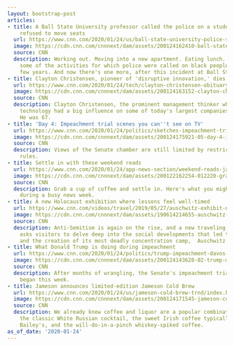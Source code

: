 ```yaml
---
layout: bootstrap-post
articles:
- title: A Ball State University professor called the police on a student after he
    refused to move seats
  url: https://www.cnn.com/2020/01/24/us/ball-state-university-police-seat-change-trnd/index.html
  image: https://cdn.cnn.com/cnnnext/dam/assets/200124162410-ball-state-university-indiana-file-restricted-super-tease.jpg
  source: CNN
  description: Working out. Moving into a new apartment. Eating lunch. These are just
    some of the activities for which police were called on black people in the last
    few years. And now there's one more, after this incident at Ball State University.
- title: Clayton Christensen, pioneer of 'disruptive innovation,' dies at 67
  url: https://www.cnn.com/2020/01/24/tech/clayton-christensen-obituary/index.html
  image: https://cdn.cnn.com/cnnnext/dam/assets/200124163152-clayton-christensen-file-super-tease.jpg
  source: CNN
  description: Clayton Christensen, the prominent management thinker whose ideas on
    technology had a big influence on some of today's largest companies, has died.
    He was 67.
- title: 'Day 4: Impeachment trial scenes you can''t see on TV'
  url: https://www.cnn.com/2020/01/24/politics/sketches-impeachment-trial-day-4-klobuchar-cruz-scott-portman/index.html
  image: https://cdn.cnn.com/cnnnext/dam/assets/200124175921-05-day-4-impeachment-trial-sketch-0123-video-presentation-171509-super-tease.jpg
  source: CNN
  description: Views of the Senate chamber are still limited by restrictive TV camera
    rules.
- title: Settle in with these weekend reads
  url: https://www.cnn.com/2020/01/24/app-news-section/weekend-reads-january-24/index.html
  image: https://cdn.cnn.com/cnnnext/dam/assets/200122162254-012220-grammy-toppr-art-gfx-b-super-tease.jpg
  source: CNN
  description: Grab a cup of coffee and settle in. Here's what you might have missed
    during a busy news week.
- title: A new Holocaust exhibition where lessons feel well-timed
  url: https://www.cnn.com/videos/travel/2019/05/27/auschwitz-exhibit-nyc-travel-orig.cnn
  image: https://cdn.cnn.com/cnnnext/dam/assets/190614214655-auschwitz-exhibition-5-wall-super-tease.jpg
  source: CNN
  description: Anti-Semitism is again on the rise, and a new traveling exhibition
    asks visitors to delve deep into the social developments that led to the Holocaust
    and the creation of its most deadly concentration camp,  Auschwitz.
- title: What Donald Trump is doing during impeachment
  url: https://www.cnn.com/2020/01/24/politics/trump-impeachment-davos-march-for-life-week-in-review/index.html
  image: https://cdn.cnn.com/cnnnext/dam/assets/200124143628-02-trump-march-for-life-0124-super-tease.jpg
  source: CNN
  description: After months of wrangling, the Senate's impeachment trial, at last,
    began this week.
- title: Jameson announces limited-edition Jameson Cold Brew
  url: https://www.cnn.com/2020/01/24/us/jameson-cold-brew-trnd/index.html
  image: https://cdn.cnn.com/cnnnext/dam/assets/200124171545-jameson-cold-brew-trnd-super-tease.jpg
  source: CNN
  description: We already knew coffee and liquor are a popular combination. There's
    the classic White Russian cocktail, the sweet Irish coffee typically made with
    Bailey's, and the will-do-in-a-pinch whiskey-spiked coffee.
as_of_date: '2020-01-24'
---
```


